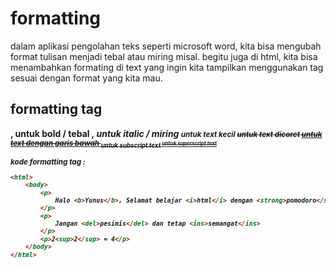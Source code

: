 # formatting
dalam aplikasi pengolahan teks seperti microsoft word, kita bisa mengubah format tulisan menjadi tebal atau miring misal. begitu juga di html, kita bisa menambahkan formating di text yang ingin kita tampilkan menggunakan tag sesuai dengan format yang kita mau.

## formatting tag
<b>, <strong> untuk bold / tebal
<i>, <em> untuk italic / miring
<small> untuk text kecil
<del> untuk text dicoret
<ins> untuk text dengan garis bawah
<sub> untuk subscript text
<sup> untuk superscript text

kode formatting tag :
``` html
<html>
    <body>
        <p>
            Halo <b>Yunus</b>, Selamat belajar <i>html</i> dengan <strong>pomodoro</strong>
        </p>
        <p>
            Jangan <del>pesimis</del> dan tetap <ins>semangat</ins>
        </p>
        <p>2<sup>2</sup> = 4</p>
    </body>
</html>

```